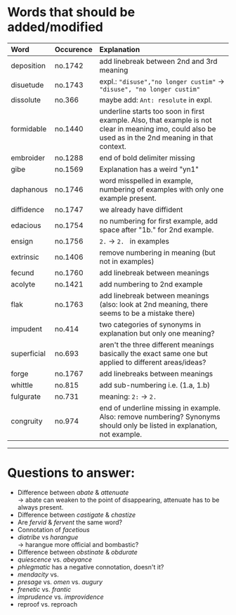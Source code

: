 # Words that should be added/modified

| Word              | Occurence | Explanation                                                                                                                                           |
| :---------------- | :-------- | :----------------------                                                                                                                               |
| deposition        | no.1742   | add linebreak between 2nd and 3rd meaning                                                                                                             |
| disuetude         | no.1743   | expl.: `"disuse","no longer custim"` -> ` "disuse", "no longer custim"`                                                                               |
| dissolute         | no.366    | maybe add: `Ant: resolute` in expl.                                                                                                                   |
| formidable        | no.1440   | underline starts too soon in first example. Also, that example is not clear in meaning imo, could also be used as in the 2nd meaning in that context. |
| embroider         | no.1288   | end of bold delimiter missing                                                                                                                         |
| gibe              | no.1569   | Explanation has a weird "yn1"                                                                                                                         |
| daphanous         | no.1746   | word misspelled in example, numbering of examples with only one example present.                                                                      |
| diffidence        | no.1747   | we already have diffident                                                                                                                             |
| edacious          | no.1754   | no numbering for first example, add space after "1b." for 2nd example.                                                                                |
| ensign            | no.1756   | `2.` -> `2. ` in examples                                                                                                                             |
| extrinsic         | no.1406   | remove numbering in meaning (but not in examples)                                                                                                     |
| fecund            | no.1760   | add linebreak between meanings                                                                                                                        |
| acolyte           | no.1421   | add numbering to 2nd example                                                                                                                          |
| flak              | no.1763   | add linebreak between meanings (also: look at 2nd meaning, there seems to be a mistake there)                                                         |
| impudent          | no.414    | two categories of synonyms in explanation but only one meaning?                                                                                       |
| superficial       | no.693    | aren't the three different meanings basically the exact same one but applied to different areas/ideas?                                                |
| forge             | no.1767   | add linebreaks between meanings                                                                                                                       |
| whittle           | no.815    | add sub-numbering i.e. (1.a, 1.b)                                                                                                                     |
| fulgurate         | no.731    | meaning: `2:` -> `2.`                                                                                                                                 |
| congruity         | no.974    | end of underline missing in example. Also: remove numbering? Synonyms should only be listed in explanation, not example.                              |

----

# Questions to answer:

- Difference between _abate_ & _attenuate_<br />
  → abate can weaken to	 the point of disappearing, attenuate has to be always present.
- Difference between _castigate_ & _chastize_
- Are _fervid_ & _fervent_ the same word?
- Connotation of _facetious_
- _diatribe_ vs _harangue_<br />
  → harangue more official and bombastic?
- Difference between _obstinate_ &  _obdurate_
- _quiescence_ vs. _abeyance_
- _phlegmatic_ has a negative connotation, doesn't it?
- _mendacity_ vs.
- _presage_ vs. _omen_ vs. _augury_
- _frenetic_ vs. _frantic_
- _imprudence_ vs. _improvidence_
- reproof vs. reproach
